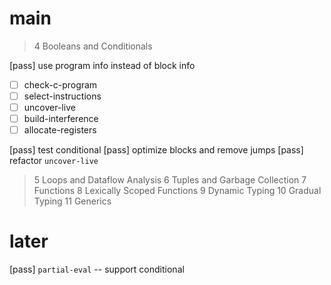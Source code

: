 # main

> 4 Booleans and Conditionals

[pass] use program info instead of block info

- [ ] check-c-program
- [ ] select-instructions
- [ ] uncover-live
- [ ] build-interference
- [ ] allocate-registers

[pass] test conditional
[pass] optimize blocks and remove jumps
[pass] refactor `uncover-live`

> 5 Loops and Dataflow Analysis
> 6 Tuples and Garbage Collection
> 7 Functions
> 8 Lexically Scoped Functions
> 9 Dynamic Typing
> 10 Gradual Typing
> 11 Generics

# later

[pass] `partial-eval` -- support conditional
